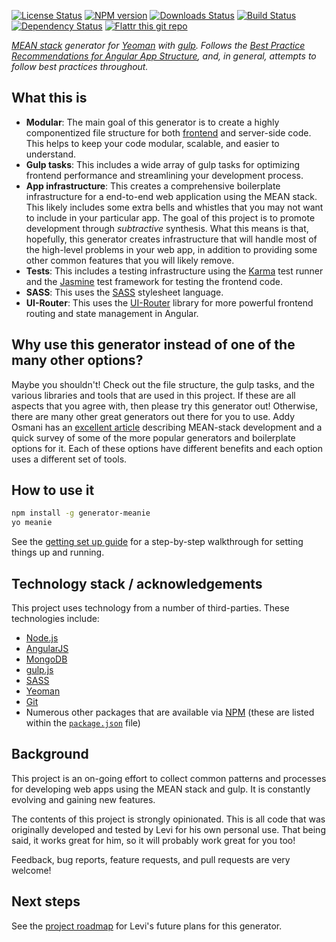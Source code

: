 [![License Status][license-image]][license-url]
[![NPM version][npm-image]][npm-url]
[![Downloads Status][downloads-image]][downloads-url]
[![Build Status][travis-image]][travis-url]
[![Dependency Status][depstat-image]][depstat-url]
[![Flattr this git repo][flattr-image]][flattr-url]

_[MEAN stack][mean-url] generator for [Yeoman][yeoman-url] with [gulp][gulp-url]. Follows the 
[Best Practice Recommendations for Angular App Structure][angular-best-practices-url], and, in general, attempts to 
follow best practices throughout._

## What this is

- **Modular**: The main goal of this generator is to create a highly componentized file structure for both 
  [frontend][angular-best-practices-url] and server-side code. This helps to keep your code modular, scalable, and 
  easier to understand.
- **Gulp tasks**: This includes a wide array of gulp tasks for optimizing frontend performance and streamlining your 
  development process.
- **App infrastructure**: This creates a comprehensive boilerplate infrastructure for a end-to-end web application 
  using the MEAN stack. This likely includes some extra bells and whistles that you may not want to include in your 
  particular app. The goal of this project is to promote development through _subtractive_ synthesis. What this means 
  is that, hopefully, this generator creates infrastructure that will handle most of the high-level problems in your 
  web app, in addition to providing some other common features that you will likely remove.
- **Tests**: This includes a testing infrastructure using the [Karma][karma-url] test runner and the 
  [Jasmine][jasmine-url] test framework for testing the frontend code.
- **SASS**: This uses the [SASS][sass-url] stylesheet language.
- **UI-Router**: This uses the [UI-Router][ui-router-url] library for more powerful frontend routing and state 
  management in Angular.

## Why use this generator instead of one of the many other options?

Maybe you shouldn't! Check out the file structure, the gulp tasks, and the various libraries and tools that are used 
in this project. If these are all aspects that you agree with, then please try this generator out! Otherwise, there 
are many other great generators out there for you to use. Addy Osmani has an [excellent article][addy-osmani-url] 
describing MEAN-stack development and a quick survey of some of the more popular generators and boilerplate options 
for it. Each of these options have different benefits and each option uses a different set of tools.

## How to use it

```bash
npm install -g generator-meanie
yo meanie
```

See the [getting set up guide][getting-set-up-url] for a step-by-step walkthrough for setting things up and
running.

## Technology stack / acknowledgements

This project uses technology from a number of third-parties. These technologies include:

- [Node.js][node-url]
- [AngularJS][angular-url]
- [MongoDB][mongo-url]
- [gulp.js][gulp-url]
- [SASS][sass-url]
- [Yeoman][yeoman-url]
- [Git][git-url]
- Numerous other packages that are available via [NPM][npm-url] (these are listed within the [`package.json`][package.json-url] file)

## Background

This project is an on-going effort to collect common patterns and processes for developing web apps using the MEAN 
stack and gulp. It is constantly evolving and gaining new features.

The contents of this project is strongly opinionated. This is all code that was originally developed and tested by 
Levi for his own personal use. That being said, it works great for him, so it will probably work great for you too!

Feedback, bug reports, feature requests, and pull requests are very welcome!

## Next steps

See the [project roadmap][roadmap-url] for Levi's future plans for this generator.


[flattr-url]: https://flattr.com/submit/auto?user_id=levisl176&url=github.com/levilindsey/generator-meanie&title=generator-meanie&language=javascript&tags=github&category=software
[flattr-image]: http://api.flattr.com/button/flattr-badge-large.png

[npm-url]: https://npmjs.org/package/generator-meanie
[npm-image]: http://img.shields.io/npm/v/generator-meanie.svg?style=flat-square
[npm-image-old]: https://badge.fury.io/js/generator-meanie.png

[travis-url]: https://travis-ci.org/levisl176/generator-meanie
[travis-image]: http://img.shields.io/travis/levisl176/generator-meanie/master.svg?style=flat-square
[travis-image-old]: https://secure.travis-ci.org/levisl176/generator-meanie.png?branch=master

[coveralls-url]: https://coveralls.io/r/levisl176/generator-meanie
[coveralls-image]: http://img.shields.io/coveralls/levisl176/generator-meanie/master.svg?style=flat-square
[coveralls-image-old]: https://img.shields.io/coveralls/levisl176/generator-meanie.svg?style=flat

[depstat-url]: https://david-dm.org/levisl176/generator-meanie
[depstat-image]: http://img.shields.io/david/levisl176/generator-meanie.svg?style=flat-square
[depstat-image-old]: https://david-dm.org/levisl176/generator-meanie.svg

[license-url]: https://github.com/levilindsey/generator-meanie/blob/master/LICENSE
[license-image]: http://img.shields.io/npm/l/generator-meanie.svg?style=flat-square

[downloads-url]: https://npmjs.org/package/generator-meanie
[downloads-image]: http://img.shields.io/npm/dm/generator-meanie.svg?style=flat-square

[getting-set-up-url]: https://github.com/levilindsey/generator-meanie/blob/master/docs/getting-set-up.md
[roadmap-url]: https://github.com/levilindsey/generator-meanie/blob/master/docs/roadmap.md
[package.json-url]: https://github.com/levilindsey/generator-meanie/blob/master/package.json
[bower.json-url]: https://github.com/levilindsey/generator-meanie/blob/master/bower.json

[angular-best-practices-url]: https://docs.google.com/document/d/1XXMvReO8-Awi1EZXAXS4PzDzdNvV6pGcuaF4Q9821Es/pub
[mean-url]: http://en.wikipedia.org/wiki/MEAN
[yeoman-url]: http://yeoman.io/
[gulp-url]: http://gulpjs.com/
[node-url]: http://nodejs.org/
[angular-url]: https://angularjs.org/
[mongo-url]: https://mongodb.org/
[sass-url]: http://sass-lang.com/
[git-url]: http://git-scm.com/
[npm-url]: http://npmjs.org/
[bower-url]: http://bower.io/
[traceur-url]: https://github.com/google/traceur-compiler

[karma-url]: http://karma-runner.github.io/0.12/index.html
[jasmine-url]: http://jasmine.github.io/2.0/introduction.html
[protractor-url]: http://angular.github.io/protractor/#/
[mocha-url]: http://mochajs.org/
[chai-url]: http://chaijs.com/
[sinon-url]: http://sinonjs.org/

[ui-router-url]: https://github.com/angular-ui/ui-router
[passport-url]: http://passportjs.org/

[addy-osmani-url]: http://addyosmani.com/blog/full-stack-javascript-with-mean-and-yeoman/